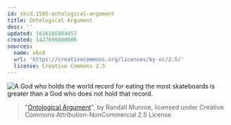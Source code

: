 ```yaml
---
id: xkcd.1505-ontological-argument
title: Ontological Argument
desc: ''
updated: 1616186984457
created: 1427698800000
sources:
  name: xkcd
  url: 'https://creativecommons.org/licenses/by-nc/2.5/'
  license: Creative Commons 2.5
---
```

![A God who holds the world record for eating the most skateboards is greater than a God who does not hold that record.](https://imgs.xkcd.com/comics/ontological_argument.png)
> "[Ontological Argument](https://xkcd.com/1505/)", by Randall Munroe, licensed under Creative Commons Attribution-NonCommercial 2.5 License
